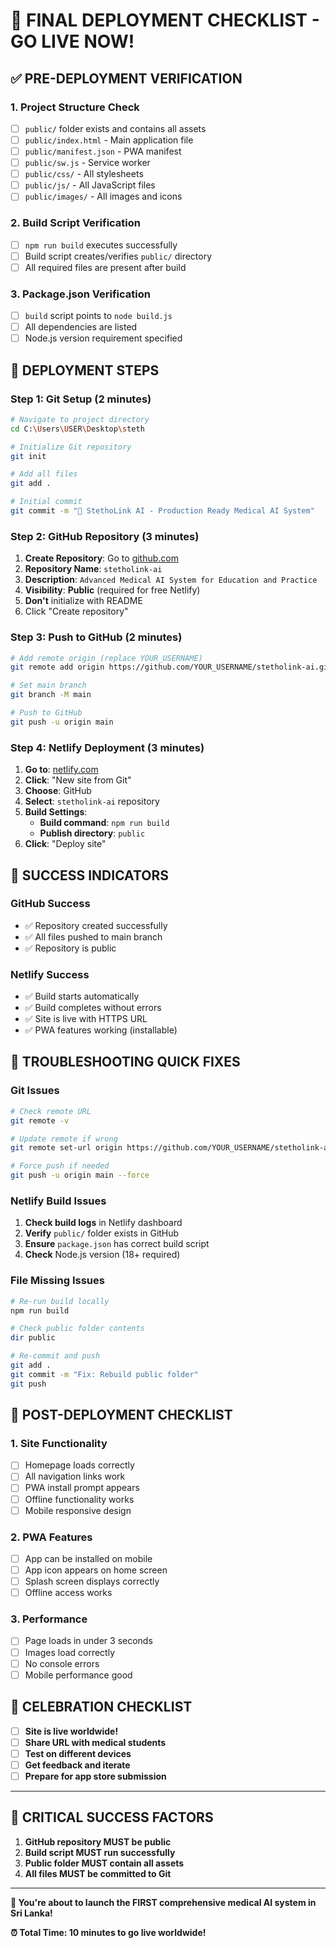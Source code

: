 # 🚀 **FINAL DEPLOYMENT CHECKLIST - GO LIVE NOW!**

## ✅ **PRE-DEPLOYMENT VERIFICATION**

### **1. Project Structure Check**
- [ ] `public/` folder exists and contains all assets
- [ ] `public/index.html` - Main application file
- [ ] `public/manifest.json` - PWA manifest
- [ ] `public/sw.js` - Service worker
- [ ] `public/css/` - All stylesheets
- [ ] `public/js/` - All JavaScript files
- [ ] `public/images/` - All images and icons

### **2. Build Script Verification**
- [ ] `npm run build` executes successfully
- [ ] Build script creates/verifies `public/` directory
- [ ] All required files are present after build

### **3. Package.json Verification**
- [ ] `build` script points to `node build.js`
- [ ] All dependencies are listed
- [ ] Node.js version requirement specified

## 🚀 **DEPLOYMENT STEPS**

### **Step 1: Git Setup (2 minutes)**
```bash
# Navigate to project directory
cd C:\Users\USER\Desktop\steth

# Initialize Git repository
git init

# Add all files
git add .

# Initial commit
git commit -m "🚀 StethoLink AI - Production Ready Medical AI System"
```

### **Step 2: GitHub Repository (3 minutes)**
1. **Create Repository**: Go to [github.com](https://github.com)
2. **Repository Name**: `stetholink-ai`
3. **Description**: `Advanced Medical AI System for Education and Practice`
4. **Visibility**: **Public** (required for free Netlify)
5. **Don't** initialize with README
6. Click "Create repository"

### **Step 3: Push to GitHub (2 minutes)**
```bash
# Add remote origin (replace YOUR_USERNAME)
git remote add origin https://github.com/YOUR_USERNAME/stetholink-ai.git

# Set main branch
git branch -M main

# Push to GitHub
git push -u origin main
```

### **Step 4: Netlify Deployment (3 minutes)**
1. **Go to**: [netlify.com](https://netlify.com)
2. **Click**: "New site from Git"
3. **Choose**: GitHub
4. **Select**: `stetholink-ai` repository
5. **Build Settings**:
   - **Build command**: `npm run build`
   - **Publish directory**: `public`
6. **Click**: "Deploy site"

## 🎯 **SUCCESS INDICATORS**

### **GitHub Success**
- ✅ Repository created successfully
- ✅ All files pushed to main branch
- ✅ Repository is public

### **Netlify Success**
- ✅ Build starts automatically
- ✅ Build completes without errors
- ✅ Site is live with HTTPS URL
- ✅ PWA features working (installable)

## 🔧 **TROUBLESHOOTING QUICK FIXES**

### **Git Issues**
```bash
# Check remote URL
git remote -v

# Update remote if wrong
git remote set-url origin https://github.com/YOUR_USERNAME/stetholink-ai.git

# Force push if needed
git push -u origin main --force
```

### **Netlify Build Issues**
1. **Check build logs** in Netlify dashboard
2. **Verify** `public/` folder exists in GitHub
3. **Ensure** `package.json` has correct build script
4. **Check** Node.js version (18+ required)

### **File Missing Issues**
```bash
# Re-run build locally
npm run build

# Check public folder contents
dir public

# Re-commit and push
git add .
git commit -m "Fix: Rebuild public folder"
git push
```

## 🌟 **POST-DEPLOYMENT CHECKLIST**

### **1. Site Functionality**
- [ ] Homepage loads correctly
- [ ] All navigation links work
- [ ] PWA install prompt appears
- [ ] Offline functionality works
- [ ] Mobile responsive design

### **2. PWA Features**
- [ ] App can be installed on mobile
- [ ] App icon appears on home screen
- [ ] Splash screen displays correctly
- [ ] Offline access works

### **3. Performance**
- [ ] Page loads in under 3 seconds
- [ ] Images load correctly
- [ ] No console errors
- [ ] Mobile performance good

## 🎉 **CELEBRATION CHECKLIST**

- [ ] **Site is live worldwide!**
- [ ] **Share URL with medical students**
- [ ] **Test on different devices**
- [ ] **Get feedback and iterate**
- [ ] **Prepare for app store submission**

---

## 🚨 **CRITICAL SUCCESS FACTORS**

1. **GitHub repository MUST be public**
2. **Build script MUST run successfully**
3. **Public folder MUST contain all assets**
4. **All files MUST be committed to Git**

---

**🎯 You're about to launch the FIRST comprehensive medical AI system in Sri Lanka!**

**⏰ Total Time: 10 minutes to go live worldwide!**
